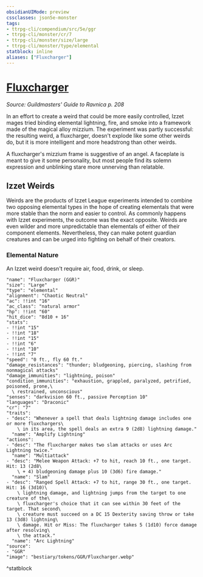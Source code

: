```yaml
---
obsidianUIMode: preview
cssclasses: json5e-monster
tags:
- ttrpg-cli/compendium/src/5e/ggr
- ttrpg-cli/monster/cr/7
- ttrpg-cli/monster/size/large
- ttrpg-cli/monster/type/elemental
statblock: inline
aliases: ["Fluxcharger"]
---
```

# [Fluxcharger](3-Compendium\CLI\bestiary\elemental/fluxcharger-ggr.md)
*Source: Guildmasters' Guide to Ravnica p. 208*  

In an effort to create a weird that could be more easily controlled, Izzet mages tried binding elemental lightning, fire, and smoke into a framework made of the magical alloy mizzium. The experiment was partly successful: the resulting weird, a fluxcharger, doesn't explode like some other weirds do, but it is more intelligent and more headstrong than other weirds.

A fluxcharger's mizzium frame is suggestive of an angel. A faceplate is meant to give it some personality, but most people find its solemn expression and unblinking stare more unnerving than relatable.

## Izzet Weirds

Weirds are the products of Izzet League experiments intended to combine two opposing elemental types in the hope of creating elementals that were more stable than the norm and easier to control. As commonly happens with Izzet experiments, the outcome was the exact opposite. Weirds are even wilder and more unpredictable than elementals of either of their component elements. Nevertheless, they can make potent guardian creatures and can be urged into fighting on behalf of their creators.

### Elemental Nature

An Izzet weird doesn't require air, food, drink, or sleep.

```statblock
"name": "Fluxcharger (GGR)"
"size": "Large"
"type": "elemental"
"alignment": "Chaotic Neutral"
"ac": !!int "16"
"ac_class": "natural armor"
"hp": !!int "60"
"hit_dice": "8d10 + 16"
"stats":
- !!int "15"
- !!int "18"
- !!int "15"
- !!int "6"
- !!int "10"
- !!int "7"
"speed": "0 ft., fly 60 ft."
"damage_resistances": "thunder; bludgeoning, piercing, slashing from nonmagical attacks"
"damage_immunities": "lightning, poison"
"condition_immunities": "exhaustion, grappled, paralyzed, petrified, poisoned, prone,\
  \ restrained, unconscious"
"senses": "darkvision 60 ft., passive Perception 10"
"languages": "Draconic"
"cr": "7"
"traits":
- "desc": "Whenever a spell that deals lightning damage includes one or more fluxchargers\
    \ in its area, the spell deals an extra 9 (2d8) lightning damage."
  "name": "Amplify Lightning"
"actions":
- "desc": "The fluxcharger makes two slam attacks or uses Arc Lightning twice."
  "name": "Multiattack"
- "desc": "Melee Weapon Attack: +7 to hit, reach 10 ft., one target. Hit: 13 (2d8\
    \ + 4) bludgeoning damage plus 10 (3d6) fire damage."
  "name": "Slam"
- "desc": "Ranged Spell Attack: +7 to hit, range 30 ft., one target. Hit: 16 (3d10)\
    \ lightning damage, and lightning jumps from the target to one creature of the\
    \ fluxcharger's choice that it can see within 30 feet of the target. That second\
    \ creature must succeed on a DC 15 Dexterity saving throw or take 13 (3d8) lightning\
    \ damage. Hit or Miss: The fluxcharger takes 5 (1d10) force damage after resolving\
    \ the attack."
  "name": "Arc Lightning"
"source":
- "GGR"
"image": "bestiary/tokens/GGR/Fluxcharger.webp"
```
^statblock